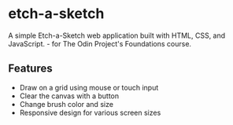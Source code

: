 # etch-a-sketch

A simple Etch-a-Sketch web application built with HTML, CSS, and JavaScript. - for The Odin Project's Foundations course.

## Features

- Draw on a grid using mouse or touch input
- Clear the canvas with a button
- Change brush color and size
- Responsive design for various screen sizes
